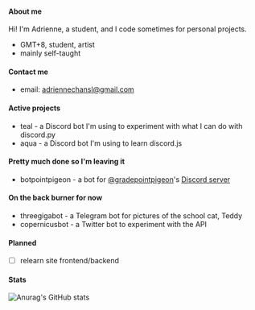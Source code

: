 #### About me
Hi! I'm Adrienne, a student, and I code sometimes for personal projects.
- GMT+8, student, artist
- mainly self-taught

#### Contact me
- email: adriennechansl@gmail.com

#### Active projects
- teal - a Discord bot I'm using to experiment with what I can do with discord.py
- aqua - a Discord bot I'm using to learn discord.js

#### Pretty much done so I'm leaving it
- botpointpigeon - a bot for [@gradepointpigeon](https://www.instagram.com/gradepointpigeon/)'s [Discord server](https://discord.gg/mcsD7kS)

#### On the back burner for now
- threegigabot - a Telegram bot for pictures of the school cat, Teddy
- copernicusbot - a Twitter bot to experiment with the API

#### Planned 
- [ ] relearn site frontend/backend

#### Stats
![Anurag's GitHub stats](https://github-readme-stats.vercel.app/api?username=82-47&show_icons=true&theme=react&count_private=true&border_radius=5)


<!-- 
### unused resources
#### anurag's top langs
[![Top Langs](https://github-readme-stats.vercel.app/api/top-langs/?username=82-47&layout=compact&theme=react&count_private=true&border_radius=5)](https://github.com/anuraghazra/github-readme-stats)
-->
